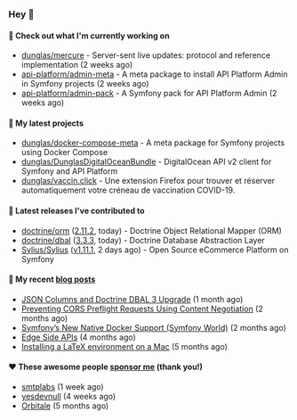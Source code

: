 ### Hey 👋

#### 👷 Check out what I'm currently working on

- [dunglas/mercure](https://github.com/dunglas/mercure) - Server-sent live updates: protocol and reference implementation (2 weeks ago)
- [api-platform/admin-meta](https://github.com/api-platform/admin-meta) - A meta package to install API Platform Admin in Symfony projects (2 weeks ago)
- [api-platform/admin-pack](https://github.com/api-platform/admin-pack) - A Symfony pack for API Platform Admin (2 weeks ago)

#### 🌱 My latest projects

- [dunglas/docker-compose-meta](https://github.com/dunglas/docker-compose-meta) - A meta package for Symfony projects using Docker Compose
- [dunglas/DunglasDigitalOceanBundle](https://github.com/dunglas/DunglasDigitalOceanBundle) - DigitalOcean API v2 client for Symfony and API Platform
- [dunglas/vaccin.click](https://github.com/dunglas/vaccin.click) - Une extension Firefox pour trouver et réserver automatiquement votre créneau de vaccination COVID-19.

#### 🔭 Latest releases I've contributed to

- [doctrine/orm](https://github.com/doctrine/orm) ([2.11.2](https://github.com/doctrine/orm/releases/tag/2.11.2), today) - Doctrine Object Relational Mapper (ORM)
- [doctrine/dbal](https://github.com/doctrine/dbal) ([3.3.3](https://github.com/doctrine/dbal/releases/tag/3.3.3), today) - Doctrine Database Abstraction Layer
- [Sylius/Sylius](https://github.com/Sylius/Sylius) ([v1.11.1](https://github.com/Sylius/Sylius/releases/tag/v1.11.1), 2 days ago) - Open Source eCommerce Platform on Symfony

#### 📜 My recent [blog posts](https://dunglas.fr)

- [JSON Columns and Doctrine DBAL 3 Upgrade](https://dunglas.fr/2022/01/json-columns-and-doctrine-dbal-3-upgrade/) (1 month ago)
- [Preventing CORS Preflight Requests Using Content Negotiation](https://dunglas.fr/2022/01/preventing-cors-preflight-requests-using-content-negotiation/) (2 months ago)
- [Symfony’s New Native Docker Support (Symfony World)](https://dunglas.fr/2021/12/symfonys-new-native-docker-support-symfony-world/) (2 months ago)
- [Edge Side APIs](https://dunglas.fr/2021/10/edge-side-apis/) (4 months ago)
- [Installing a LaTeX environment on a Mac](https://dunglas.fr/2021/09/installing-a-latex-environment-on-a-mac/) (5 months ago)

#### ❤️ These awesome people [sponsor me](https://github.com/sponsors/dunglas) (thank you!)

- [smtplabs](https://github.com/smtplabs) (1 week ago)
- [yesdevnull](https://github.com/yesdevnull) (4 weeks ago)
- [Orbitale](https://github.com/Orbitale) (5 months ago)
